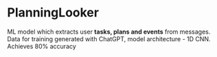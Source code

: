 # PlanningLooker

ML model which extracts user **tasks, plans and events** from messages. Data for training generated with ChatGPT, model architecture - 1D CNN. Achieves 80% accuracy
